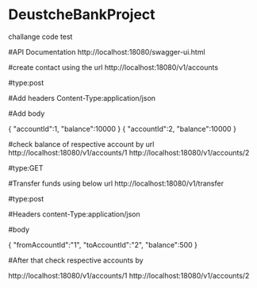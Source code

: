 # DeustcheBankProject
challange code test

#API Documentation
http://localhost:18080/swagger-ui.html

#create contact using the url
http://localhost:18080/v1/accounts

#type:post

#Add headers
Content-Type:application/json

#Add body

{
"accountId":1,
"balance":10000
}
{
"accountId":2,
"balance":10000
}

#check balance of respective account by url
http://localhost:18080/v1/accounts/1
http://localhost:18080/v1/accounts/2

#type:GET

#Transfer funds using below url
http://localhost:18080/v1/transfer

#type:post

#Headers
content-Type:application/json

#body

{
"fromAccountId":"1",
"toAccountId":"2",
"balance":500
}

#After that check respective accounts by

http://localhost:18080/v1/accounts/1
http://localhost:18080/v1/accounts/2
